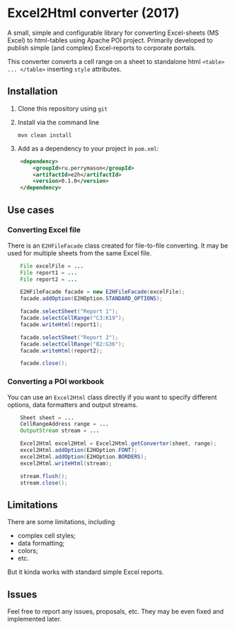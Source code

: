 # Excel2Html converter (2017) #

A small, simple and configurable library for converting Excel-sheets (MS Excel) to html-tables using Apache POI project. Primarily
developed to publish simple (and complex) Excel-reports to corporate portals.

This converter converts a cell range on a sheet to standalone html `<table> ... </table>` inserting `style` attributes.

## Installation ##

1. Clone this repository using `git`
2. Install via the command line

      `mvn clean install`

3. Add as a dependency to your project in `pom.xml`:

```xml
    <dependency>
        <groupId>ru.perrymason</groupId>
        <artifactId>e2h</artifactId>
        <version>0.1.0</version>
    </dependency>
```

## Use cases ##

### Converting Excel file ###

There is an `E2HFileFacade` class created for file-to-file converting. It may be used for multiple sheets from the same
Excel file.

```java
    File excelFile = ...
    File report1 = ...
    File report2 = ...

    E2HFileFacade facade = new E2HFileFacade(excelFile);
    facade.addOption(E2HOption.STANDARD_OPTIONS);

    facade.selectSheet("Report 1");
    facade.selectCellRange("C3:K19");
    facade.writeHtml(report1);

    facade.selectSheet("Report 2");
    facade.selectCellRange("B2:G36");
    facade.writeHtml(report2);

    facade.close();
```

### Converting a POI workbook ###

You can use an `Excel2Html` class directly if you want to specify  different options, data formatters and output streams.

```java
    Sheet sheet = ...
    CellRangeAddress range = ...
    OutputStream stream = ...

    Excel2Html excel2Html = Excel2Html.getConverter(sheet, range);
    excel2Html.addOption(E2HOption.FONT);
    excel2Html.addOption(E2HOption.BORDERS);
    excel2Html.writeHtml(stream);

    stream.flush();
    stream.close();
```

## Limitations ##

There are some limitations, including
* complex cell styles;
* data formatting;
* colors;
* etc.

But it kinda works with standard simple Excel reports.


## Issues ##

Feel free to report any issues, proposals, etc. They may be even fixed and implemented later.